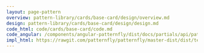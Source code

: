 ```yaml
---
layout: page-pattern
overview: pattern-library/cards/base-card/design/overview.md
design: pattern-library/cards/base-card/design/design.md
code_html: code/cards/base-card/code.md
code_angular: /components/angular-patternfly/dist/docs/partials/api/patternfly.card.directive.pfCard - Timeframe Filters.html
impl_html: https://rawgit.com/patternfly/patternfly/master-dist/dist/tests/cards.html
---
```

